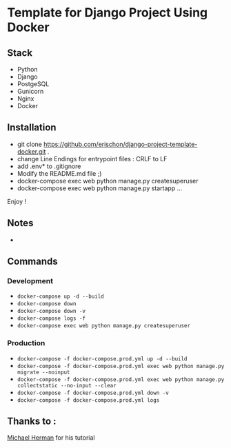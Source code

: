 # Template for Django Project Using Docker

## Stack
- Python
- Django
- PostgeSQL
- Gunicorn
- Nginx
- Docker

## Installation

- git clone https://github.com/erischon/django-project-template-docker.git .
- change Line Endings for entrypoint files : CRLF to LF
- add .env* to .gitignore
- Modify the README.md file ;)
- docker-compose exec web python manage.py createsuperuser
- docker-compose exec web python manage.py startapp ...

Enjoy !

## Notes

- 

## Commands

### Development

- `docker-compose up -d --build`
- `docker-compose down`
- `docker-compose down -v`
- `docker-compose logs -f`
- `docker-compose exec web python manage.py createsuperuser`

### Production

- `docker-compose -f docker-compose.prod.yml up -d --build`
- `docker-compose -f docker-compose.prod.yml exec web python manage.py migrate --noinput`
- `docker-compose -f docker-compose.prod.yml exec web python manage.py collectstatic --no-input --clear`
- `docker-compose -f docker-compose.prod.yml down -v`
- `docker-compose -f docker-compose.prod.yml logs`

## Thanks to :

[Michael Herman](https://testdriven.io/blog/dockerizing-django-with-postgres-gunicorn-and-nginx/#conclusion) for his tutorial
